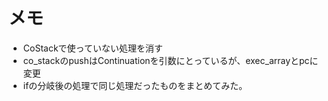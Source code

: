 # メモ

- CoStackで使っていない処理を消す
- co_stackのpushはContinuationを引数にとっているが、exec_arrayとpcに変更
- ifの分岐後の処理で同じ処理だったものをまとめてみた。